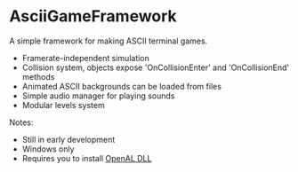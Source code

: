 # AsciiGameFramework
A simple framework for making ASCII terminal games.

- Framerate-independent simulation
- Collision system, objects expose 'OnCollisionEnter' and 'OnCollisionEnd' methods
- Animated ASCII backgrounds can be loaded from files
- Simple audio manager for playing sounds
- Modular levels system

Notes:
- Still in early development
- Windows only
- Requires you to install [OpenAL DLL](https://www.openal.org/downloads/)
